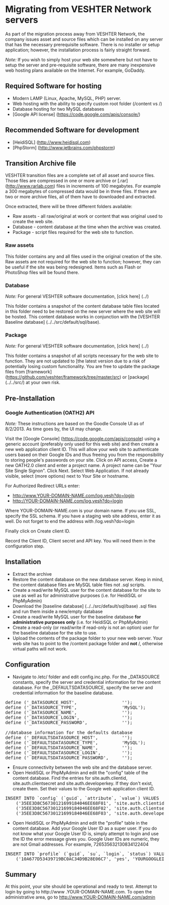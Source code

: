 Migrating from VESHTER Network servers
======================================

As part of the migration process away from VESHTER Network, the company issues asset and source files which can be installed on any server that has the necessary prerequisite software. There is no installer or setup application; however, the installation process is fairly straight forward.

_Note:_ If you wish to simply host your web site somewhere but not have to setup the server and pre-requisite software, there are many inexpensive web hosting plans available on the Internet. For example, GoDaddy.

Required Software for hosting
-----------------
+ Modern LAMP (Linux, Apache, MySQL, PHP) server.
+ Web hosting with the ability to specify custom root folder (/content vs /)
+ Database hosting for two MySQL databases
+ [Google API license] (https://code.google.com/apis/console/)

Recommended Software for development
-----------------
+ [HeidiSQL] (http://www.heidisql.com)
+ [PhpStorm] (http://www.jetbrains.com/phpstorm)

Transition Archive file
-----------------
VESHTER transition files are a complete set of all asset and source files. Those files are compressed in one or more archive or [.rar] (http://www.rarlab.com) files in increments of 100 megabytes. For example a 300 megabytes of compressed data would be in three files. If there are two or more archive files, all of them have to downloaded and extracted.

Once extracted, there will be three different folders available:
+ Raw assets - all raw/original at work or content that was original used to create the web site.
+ Database - content database at the time when the archive was created.
+ Package - script files required for the web site to function.

### Raw assets
This folder contains any and all files used in the original creation of the site. Raw assets are not required for the web site to function; however, they can be useful if the site was being redesigned. Items such as Flash or PhotoShop files will be found there.

### Database
_Note:_ For general VESHTER software documentation, [click here] (../)

This folder contains a snapshot of the content database table files located in this folder need to be restored on the new server where the web site will be hosted. This content database works in conjunction with the [VESHTER Baseline database] (../../src/default/sql/base).

### Package
_Note:_ For general VESHTER software documentation, [click here] (../)

This folder contains a snapshot of all scripts necessary for the web site to function. They are not updated to [the latest version due to a risk of potentially losing custom functionality. You are free to update the package files from [framework] (https://github.com/veshter/framework/tree/master/src) or [package] (../../src/) at your own risk.

Pre-Installation
-----------------

### Google Authentication (OATH2) API
_Note:_ These instructions are based on the Goodle Console UI as of 8/2/2013. As time goes by, the UI may change. 

Visit the [Google Console] (https://code.google.com/apis/console) using a generic account (preferably only used for this web site) and then create a new web application client ID. This will allow your web site to authenticate users based on their Google IDs and thus freeing you from the responsibility to storing people's passwords on your site. Click on API access, Create a new OATH2.0 client and enter a project name. A project name can be "Your Site Single Signon". Click Next. Select Web Application. If not already visible, select (more options) next to Your Site or hostname.

For Authorized Redirect URLs enter:
+ http://www.YOUR-DOMAIN-NAME.com/log.vesh?do=login
+ http://YOUR-DOMAIN-NAME.com/log.vesh?do=login
 
Where YOUR-DOMAIN-NAME.com is your domain name. If you use SSL, specify the SSL schema. If you have a staging web site address, enter it as well. Do not forget to end the address with /log.vesh?do=login

Finally click on Create client ID.

Record the Client ID, Client secret and API key. You will need them in the configuration step.

Installation
-----------------
+ Extract the archive
+ Restore the content database on the new database server.
Keep in mind, the content database files are MySQL table files not .sql scripts.
+ Create a read/write MySQL user for the content database for the site to use as well as for administrative purposes (i.e. for HeidiSQL or PhpMyAdmin)
+ Download the [baseline database] (../../src/default/sql/base) .sql files and run them inside a new/empty database
+ Create a read/write MySQL user for the baseline database __for administrative purposes only__ (i.e. for HeidiSQL or
 PhpMyAdmin)
+ Create a read-only (or read/write if read-only is not an option) user for the baseline database for the site to use.
+ Upload the contents of the package folder to your new web server.
Your web site has to point to the /content package folder and __not__ /, otherwise virtual paths will not work.

Configuration
-----------------
+ Navigate to /etc/ folder and edit config.inc.php. For the _DATASOURCE constants, specify the server and credential information for the content database. For the _DEFAULTSDATASOURCE, specify the server and credential information for the baseline database.

<pre>
define ('_DATASOURCE_HOST', 				'');
define ('_DATASOURCE_TYPE',					'MySQL');
define ('_DATASOURCE_NAME', 				'');
define ('_DATASOURCE_LOGIN', 				'');
define ('_DATASOURCE_PASSWORD',	 			'');

//database information for the defaults database
define ('_DEFAULTSDATASOURCE_HOST', 		'');
define ('_DEFAULTSDATASOURCE_TYPE',			'MySQL');
define ('_DEFAULTSDATASOURCE_NAME', 		'');
define ('_DEFAULTSDATASOURCE_LOGIN', 		'');
define ('_DEFAULTSDATASOURCE_PASSWORD', 	'');
</pre>

+ Ensure connectivity between the web site and the database server.
+ Open HeidiSQL or PhpMyAdmin and edit the "config" table of the content database. Find the entries for site.auth.clientid, site.auth.clientsecret and site.auth.developerkey. If they don't exist, create them. Set their values to the Google web application client ID.

<pre>
INSERT INTO `config` (`guid`, `attribute`, `value`) VALUES
    ('35EE3D8C56730121699184046EE68F01', 'site.auth.clientid', ''),
	('35EE3D8C56730121699184046EE68F02', 'site.auth.clientsecret', ''),
	('35EE3D8C56730121699184046EE68F03', 'site.auth.developerkey', '');
</pre>

+ Open HeidiSQL or PhpMyAdmin and edit the "profile" table in the content database. Add your Google User ID as a super user. If you do not know what your Google User ID is, simply attempt to login and use the ID the error message
  gives you. Google User IDs are numeric, they are not Gmail addresses. For example, 726535632130834122404

<pre>
INSERT INTO `profile` (`guid`, `su`, `login`, `status`) VALUES
	('10A677D53439719BC0AC34D9B28E06C7', 'yes', 'YOURGOOGLEIDHERE', 'active');
</pre>

Summary
-----------------
At this point, your site should be operational and ready to test. Attempt to login by going to http://www
.YOUR-DOMAIN-NAME.com. To open the administrative area, go to  http://www.YOUR-DOMAIN-NAME.com/admin




